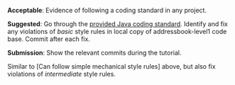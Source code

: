 <panel type="warning" header="`W3.2a` Can explain the importance of code quality :star::star:" expanded no-close>
  <include src="../../book/codeQuality/introduction/basic/full.md" />
</panel>

<panel type="warning" header="`W3.2b` Can explain the need for following a standard :star::star:" expanded no-close>
  <include src="../../book/codeQuality/followStandard/introduction/full.md" />
  <panel header=":dart: Evidence" expanded>

<include src="../../book/codeQuality/followStandard/introduction/q-essay-explain.md" />

  </panel>
</panel>

<!-- ==================================================================================================== -->

<panel type="warning" header="`W3.2c` Can follow simple mechanical style rules :star::star:" expanded no-close>
  <include src="../../book/codeQuality/followStandard/basic/full.md" />
  <panel header=":dart: Evidence" expanded>

**Acceptable**: Evidence of following a coding standard in any project.

**Suggested**: Go through the [provided Java coding standard]({{java_coding_standard}}). Identify and fix any violations of _basic_ style rules in local copy of addressbook-level1 code base. Commit after each fix.

**Submission**: Show the relevant commits during the tutorial.

  </panel>
</panel>

<panel type="info" header="`W3.2d` Can follow intermediate style rules :star::star::star:" expanded no-close>
  <include src="../../book/codeQuality/followStandard/intermediate/full.md" />
  <panel header=":dart: Evidence" expanded>

Similar to [Can follow simple mechanical style rules] above, but also fix violations of _intermediate_ style rules.

  </panel>
</panel>
